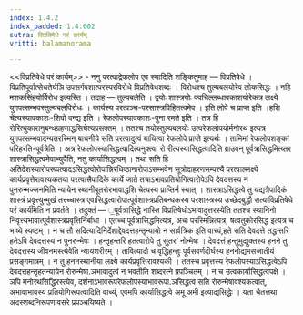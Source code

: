 ```yaml
---
index: 1.4.2
index_padded: 1.4.002
sutra: विप्रतिषेधे परं कार्यम्
vritti: balamanorama

---
```

<<विप्रतिषेधे परं कार्यम्>> - ननु परत्वाद्रेफलोप एव स्यादिति शङ्कितुमाह — विप्रतिषेधे । विप्रतिपूर्वात्सेधतेर्घञि उपसर्गवशात्परस्परविरोधे विप्रतिषेधशब्दः । विरोधश्च तुल्यबलयोरेव लोकसिद्धः । नहि मशकसिंहयोर्विरोध इत्यस्ति । तदाह — तुल्यबलेति । द्वयोः शास्त्रयोः क्वचिल्लब्धावकाशयोरेकत्र लक्ष्ये युगपत्सम्भवस्तुल्यबलविरोधः । कार्यस्य परत्वञ्च-परसास्त्रविहितत्वमेव । इति लोपे च प्राप्त इति ।हशि चे॑त्यस्यावकाशः-शिवो वन्द्य इति । रेफलोपस्यावकाशः-पुना रमते इति । तत्र हि रोरित्युकारानुबन्धग्रहणाद्धसिचेत्यप्रसक्तम् । ततश्च तयोस्तुल्यबलयोः उत्वरेफलोपयोर्मनोरथ इत्यत्र युगपत्सम्भवादन्यतरस्मिन् बाधनीये सति परत्वादुत्वं बाधित्वा रेफलोपे प्राप्ते इत्यर्थः । तामिमां रेफलोपशङ्कां परिहरति-पूर्वत्रेति । अत्र रेफलोपस्यासिद्धत्वादित्यनुक्त्वा रो रीत्यस्यासिद्धत्वादिति ब्राउवन् पूर्वत्रासिद्धमित्य्तर शास्त्रासिद्धत्वमेवाभ्युपैति, नतु कार्यासिद्धत्वम् । तथा सति हि अतिदेशस्यारोपरूपत्वादऽसिद्धत्वोरोपान्निरधिष्ठानारोपाऽसम्भवेन सूत्रोदाहरणसम्पत्त्यै परत्वाल्लक्ष्ये कार्यप्रवृत्तेरावश्यकतया परत्वात्त्रैपादिके कार्ये जाते तत्राऽभावप्रतियोगित्वारोपेऽपि देवदत्तस्य न पुनरुन्मज्जनमिति न्यायेन स्थानीबूतरोरभावाद्धशि चेत्यस्य प्राप्तिर्न स्यात् । शास्त्राऽसिद्धत्वे तु यद्यत्रैपादिकं शास्त्रं प्रवृत्त्युन्मुखं तत्त्च्चास्त्र एवासिद्धत्वारोपात्पूर्वशास्त्रप्रतिबन्धकस्य परशास्त्रस्य उच्छेदबुद्धौ सत्यांविप्रतिषेधे परं कार्य॑मिति न प्रवर्तते । तदुक्तं — ॒पूर्वत्रासिद्धे नास्ति विप्रतिषेधोऽभावादुत्तरस्ये॑ति ततश्च स्थानिनो निवृत्त्यभावात्पूर्वशास्त्रप्रवृत्तिर्निर्बाधा । एतच्च पूर्वत्रासिद्धमित्यत्र, अचः परस्मिन्नित्यत्र, षत्वतुकोरसिद्ध इत्यत्र च भाष्ये स्पष्टम् । न च तौ सदित्यादिनिर्देशाद्देवदत्तहन्तृन्यायो न सार्वत्रिक इति वाच्यं,हते सति देवदत्ते तद्धन्तरि हतेऽपि देवदत्तस्य न पुनरुन्मेषः । हन्तृहन्तरि हतत्वारोपे तु सुतरां नोन्मेषः । देवदत्तं हन्तुमुद्युक्तस्य हनने तु देवदत्तस्य जीवनमस्त्येवे॑ति न्यायशरीरम् । तावित्यादौ च वृद्धिहन्तुः पूर्वसवर्णदीर्घस्य हननोद्यमसजातीयं प्रसङ्गमात्रम् । न तु हननस्थानीया लक्ष्ये कार्यप्रवृत्तिरावश्यकी । ततस्च प्रवृत्तस्य रेफलोपस्याऽसिद्धत्वेऽपि देवदत्तहन्तृहतन्यायेन रोरुन्मेषा.ञभावादुत्वं न भवतीति शब्दरत्ने प्रपञ्चितम् । न च उत्वकार्यासिद्धत्वपक्षे ।ञपि मनोरथसिद्धिरस्त्येव, दर्शनाऽभावरूपरेफलोपस्याभावरूपा.ञसिद्धत्व सति रोरुन्मेषावश्यकत्वात्, अभावाभावस्य प्रतियोगिरूपत्वादिति वाच्यं, एवमपि कार्यासिद्धत्वे अमू अमी इत्याद्यसिद्धेः । यता चैतत्तथा अदस्शब्दनिरूपणावसरे प्रपञ्चयिष्यते ।